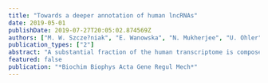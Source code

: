 ```yaml
---
title: "Towards a deeper annotation of human lncRNAs"
date: 2019-05-01
publishDate: 2019-07-27T20:05:02.874569Z
authors: ["M. W. Szcze?niak", "E. Wanowska", "N. Mukherjee", "U. Ohler", "I. Maka?owska"]
publication_types: ["2"]
abstract: "A substantial fraction of the human transcriptome is composed of the so-called long noncoding RNAs (lncRNAs), yet the available catalogs of known lncRNAs are far from complete. Moreover, functional studies of these RNAs are challenged by several factors, such as their tissue-specific expression and functional heterogeneity, resulting in only ca. 1% of them being well characterized. Here, we describe a set of 41,400 novel lncRNAs discovered with RNA-Seq data from 1463 samples encompassing diverse tissues and cell lines. We utilized publicly available transcriptomic and genomic data to provide their characteristics, such as tissue specificity, cellular abundance, polyA status, cellular localization, evolutionary conservation and transcript stability, which allowed us to speculate on their possible biological roles. We also pinpointed 24 novel lncRNAs as candidates for breast cancer biomarkers. The results bring us closer to a comprehensive annotation of human lncRNAs, though vast amounts of further work are needed to validate the predictions and fully decipher their biology. This article is part of a Special Issue entitled: ncRNA in control of gene expression edited by Kotb Abdelmohsen."
featured: false
publication: "*Biochim Biophys Acta Gene Regul Mech*"
---
```


